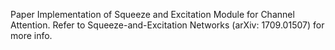 Paper Implementation of Squeeze and Excitation Module for Channel Attention. Refer to Squeeze-and-Excitation Networks (arXiv: 1709.01507) for more info.
